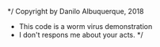 */ Copyright by Danilo Albuquerque, 2018
* This code is a worm virus demonstration
* I don't respons me about your acts.
*/
